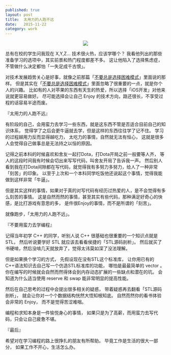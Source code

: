 ```yaml
---
published: true
layout: post
title:  太用力的人跑不远
date:   2015-11-22
category: work
---
```


<center>
<img src="http://7viirv.com1.z0.glb.clouddn.com/run.png" class="photo"></img>
</center>

总有在校的学生问我现在 X,Y,Z... 技术很火热，应该学哪个？
我看他列出的那些准备学习的选项中，其实前景和热门程度都差不多。
这让他陷入了选择焦虑症，不管做什么决定都怕「一失足成千古恨」。

对技术发展趋势关心是好事，就像之前那篇「[不要总是选择困难模式]」里面说的那样。
但是其实在「[不要总是选择困难模式]」里面忽略了很重要的一点，就是你个人的兴趣。
比如有的人对苹果的东西有天生的热爱，所以选择「iOS开发」对他来说就更容易做好。
尽可能选择会让自己 Enjoy 的技术方向，路还很长，不享受过程的话容易半途而废。

『太用力的人跑不远』

有阶段的自己，会用蛮力去学习一些东西，就是这东西不管是否适合目前自己的知识体系，
觉得学了之后会更牛逼就去学，但是这样的东西往往学了记不住。
学习的过程越用力反而显得越吃力，
太吃力的事情，自然就无法有恒心，
这就是很多人会觉得自己做事总是无法持之以恒的原因。

记得之前本科的时候喜欢和舍友一起打Dota，打Dota开局之前一般要等人齐，
等人的这段时间我有时候会切出来写写代码，叫舍友开局了告诉我一声。
然后别人看到我在打Dota间隙都在写代码，就觉得我有多努力多努力，给人了一种非常「刻苦」的印象。
以至于上次和一个本科同学吃饭他还说起这个事情，觉得我能做到这样非常「牛逼」。

但是其实这样的事情，如果对于真的对写代码有经历过热爱的人，是不会觉得有多么刻苦的事情。
这是自然而然的事情，甚至其实有些代码，那种满足好奇心的快感，是比打游戏有意思的多，
是件很Enjoy的事情，而不是所谓的「刻苦」。

就像跑步，「太用力的人跑不远」。

『不要用蛮力去学编程』

记得当年初学 C++ 的同学，听别人说 C++ 很基础也很重要的一个知识点就是STL，
然后听说要学好 STL 就应该去看看侯捷的「STL源码剖析」。
然后就买了书硬啃，然后没啃几天就放弃了，觉得太讳莫如深了没法理解。

但是如果换个学习的方式，
先假设现在没有STL这个标准库，
让你用已有的C++语法知识去自己写一个仿造STL标准库的功能，
哪怕是最最简单的 vector 。
你在编写的时候就会自然而然得体会到内存动态扩展的一些缺点和潜在的坑。
会知道为什么适当使用 reserve 和 swap 能非常明显的提高性能。

然后在自己思考的过程中会提出很多相关的疑惑，
带着疑惑再去翻看「STL源码剖析」，
就会让你对一个个数据结构恍然大悟知根知底。
自然而然你的看书体验会非常的 Enjoy，
而不是觉得苦涩难咽。

编程和求知本身是一件愉悦身心的事情，
如果只是为了高薪，而用蛮力去写代码，只会让自己疲惫不堪。

『最后』

希望对在学习编程的路上很挣扎的朋友有所帮助。
毕竟工作是生活的很大一部分，
如果工作不开心，生活怎么办。

[不要总是选择困难模式]:http://yanyiwu.com/work/2015/05/08/dont-choose-hard-mode.html
